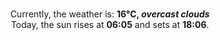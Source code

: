 <p  align="center"><br/>Currently, the weather is: <b> 16°C, <i>overcast clouds</i></b></br>Today, the sun rises at <b>06:05</b> and sets at <b>18:06</b>.</p>